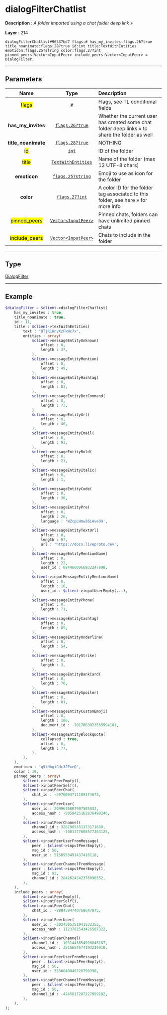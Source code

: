 # dialogFilterChatlist

**Description** : *A folder imported using a chat folder deep link &raquo;*

**Layer** : 214

```tl
dialogFilterChatlist#96537bd7 flags:# has_my_invites:flags.26?true title_noanimate:flags.28?true id:int title:TextWithEntities emoticon:flags.25?string color:flags.27?int pinned_peers:Vector<InputPeer> include_peers:Vector<InputPeer> = DialogFilter;
```

---

## Parameters

| Name | Type | Description |
| :---: | :---: | :--- |
| <mark>flags</mark> | [`#`](type/#) | Flags, see TL conditional fields |
| **has_my_invites** | [`flags.26?true`](type/true) | Whether the current user has created some chat folder deep links » to share the folder as well |
| **title_noanimate** | [`flags.28?true`](type/true) | NOTHING |
| <mark>id</mark> | [`int`](type/int) | ID of the folder |
| <mark>title</mark> | [`TextWithEntities`](type/TextWithEntities) | Name of the folder (max 12 UTF-8 chars) |
| **emoticon** | [`flags.25?string`](type/string) | Emoji to use as icon for the folder |
| **color** | [`flags.27?int`](type/int) | A color ID for the folder tag associated to this folder, see here » for more info |
| <mark>pinned_peers</mark> | [`Vector<InputPeer>`](type/InputPeer) | Pinned chats, folders can have unlimited pinned chats |
| <mark>include_peers</mark> | [`Vector<InputPeer>`](type/InputPeer) | Chats to include in the folder |

---

## Type

[DialogFilter](type/DialogFilter)

---

## Example

```php
$dialogFilter = $client->dialogFilterChatlist(
	has_my_invites : true,
	title_noanimate : true,
	id : 11,
	title : $client->textWithEntities(
		text : 'OTjR16nvXzFkWc7x',
		entities : array(
			$client->messageEntityUnknown(
				offset : 0,
				length : 37,
			),
			$client->messageEntityMention(
				offset : 0,
				length : 49,
			),
			$client->messageEntityHashtag(
				offset : 0,
				length : 83,
			),
			$client->messageEntityBotCommand(
				offset : 0,
				length : 73,
			),
			$client->messageEntityUrl(
				offset : 0,
				length : 40,
			),
			$client->messageEntityEmail(
				offset : 0,
				length : 93,
			),
			$client->messageEntityBold(
				offset : 0,
				length : 21,
			),
			$client->messageEntityItalic(
				offset : 0,
				length : 1,
			),
			$client->messageEntityCode(
				offset : 0,
				length : 36,
			),
			$client->messageEntityPre(
				offset : 0,
				length : 26,
				language : 'WZcpLHmw26iAveO9',
			),
			$client->messageEntityTextUrl(
				offset : 0,
				length : 97,
				url : 'https://docs.liveproto.dev',
			),
			$client->messageEntityMentionName(
				offset : 0,
				length : 22,
				user_id : 8844660066932247898,
			),
			$client->inputMessageEntityMentionName(
				offset : 0,
				length : 16,
				user_id : $client->inputUserEmpty(...),
			),
			$client->messageEntityPhone(
				offset : 0,
				length : 71,
			),
			$client->messageEntityCashtag(
				offset : 0,
				length : 89,
			),
			$client->messageEntityUnderline(
				offset : 0,
				length : 54,
			),
			$client->messageEntityStrike(
				offset : 0,
				length : 3,
			),
			$client->messageEntityBankCard(
				offset : 0,
				length : 70,
			),
			$client->messageEntitySpoiler(
				offset : 0,
				length : 81,
			),
			$client->messageEntityCustomEmoji(
				offset : 0,
				length : 100,
				document_id : -7017063023565594181,
			),
			$client->messageEntityBlockquote(
				collapsed : true,
				offset : 0,
				length : 77,
			),
		),
	),
	emoticon : 'q5tNhgiCdc3JExeQ',
	color : 19,
	pinned_peers : array(
		$client->inputPeerEmpty(),
		$client->inputPeerSelf(),
		$client->inputPeerChat(
			chat_id : -5976094711109174673,
		),
		$client->inputPeerUser(
			user_id : 2699676807907505832,
			access_hash : -5058425162836490246,
		),
		$client->inputPeerChannel(
			channel_id : 3287985351373171680,
			access_hash : -7081377608577363125,
		),
		$client->inputPeerUserFromMessage(
			peer : $client->inputPeerEmpty(),
			msg_id : 50,
			user_id : 5158953491437416118,
		),
		$client->inputPeerChannelFromMessage(
			peer : $client->inputPeerEmpty(),
			msg_id : 93,
			channel_id : 2842624242376090352,
		),
	),
	include_peers : array(
		$client->inputPeerEmpty(),
		$client->inputPeerSelf(),
		$client->inputPeerChat(
			chat_id : -8884594740769647875,
		),
		$client->inputPeerUser(
			user_id : -2024505351941532353,
			access_hash : 1123782543426507322,
		),
		$client->inputPeerChannel(
			channel_id : -1031443854996845187,
			access_hash : 3515657674193239910,
		),
		$client->inputPeerUserFromMessage(
			peer : $client->inputPeerEmpty(),
			msg_id : 56,
			user_id : 3536040046320790390,
		),
		$client->inputPeerChannelFromMessage(
			peer : $client->inputPeerEmpty(),
			msg_id : 56,
			channel_id : -4245817287227059182,
		),
	),
);
```